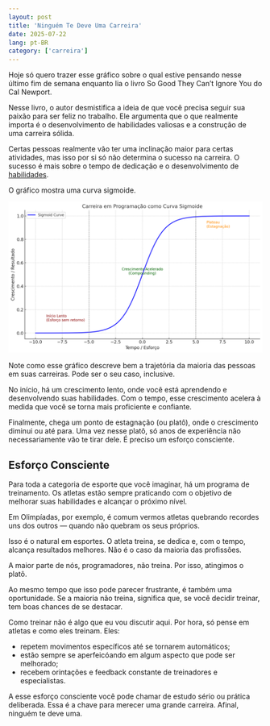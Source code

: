 ```yaml
---
layout: post
title: 'Ninguém Te Deve Uma Carreira'
date: 2025-07-22
lang: pt-BR
category: ['carreira']
---
```


Hoje só quero trazer esse gráfico sobre o qual estive pensando nesse último fim de semana enquanto lia o livro So Good They Can’t Ignore You do Cal Newport.

Nesse livro, o autor desmistifica a ideia de que você precisa seguir sua paixão para ser feliz no trabalho. Ele argumenta que o que realmente importa é o desenvolvimento de habilidades valiosas e a construção de uma carreira sólida.

Certas pessoas realmente vão ter uma inclinação maior para certas atividades, mas isso por si só não determina o sucesso na carreira. O sucesso é mais sobre o tempo de dedicação e o desenvolvimento de [habilidades][].

O gráfico mostra uma curva sigmoide.

![gráfico da curva sigmoid mostrando as fases: início lento, crescimento acelerado e estagnação](/assets/images/sigmoid.png)

Note como esse gráfico descreve bem a trajetória da maioria das pessoas em suas carreiras. Pode ser o seu caso, inclusive.

No início, há um crescimento lento, onde você está aprendendo e desenvolvendo suas habilidades. Com o tempo, esse crescimento acelera à medida que você se torna mais proficiente e confiante.

Finalmente, chega um ponto de estagnação (ou platô), onde o crescimento diminui ou até para. Uma vez nesse platô, só anos de experiência não necessariamente vão te tirar dele. É preciso um esforço consciente.

## Esforço Consciente

Para toda a categoria de esporte que você imaginar, há um programa de treinamento. Os atletas estão sempre praticando com o objetivo de melhorar suas habilidades e alcançar o próximo nível.

Em Olimpíadas, por exemplo, é comum vermos atletas quebrando recordes uns dos outros — quando não quebram os seus próprios.

Isso é o natural em esportes. O atleta treina, se dedica e, com o tempo, alcança resultados melhores. Não é o caso da maioria das profissões.

A maior parte de nós, programadores, não treina. Por isso, atingimos o platô.

Ao mesmo tempo que isso pode parecer frustrante, é também uma oportunidade. Se a maioria não treina, significa que, se você decidir treinar, tem boas chances de se destacar.

Como treinar não é algo que eu vou discutir aqui. Por hora, só pense em atletas e como eles treinam. Eles:

- repetem movimentos específicos até se tornarem automáticos;
- estão sempre se aperfeicóando em algum aspecto que pode ser melhorado;
- recebem orintações e feedback constante de treinadores e especialistas.

A esse esforço consciente você pode chamar de estudo sério ou prática deliberada. Essa é a chave para merecer uma grande carreira. Afinal, ninguém te deve uma.


[habilidades]: https://web.mit.edu/6.969/www/readings/expertise.pdf
